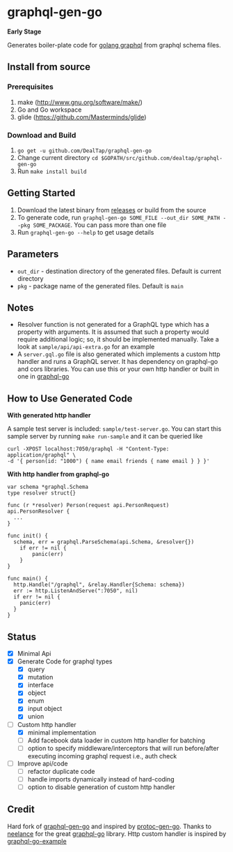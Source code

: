 # graphql-gen-go

**Early Stage**

Generates boiler-plate code for [golang graphql](https://github.com/neelance/graphql-go) from graphql schema files.

## Install from source

### Prerequisites

1. make (http://www.gnu.org/software/make/)
1. Go and Go workspace
1. glide (https://github.com/Masterminds/glide)

### Download and Build

1. `go get -u github.com/DealTap/graphql-gen-go`
1. Change current directory `cd $GOPATH/src/github.com/dealtap/graphql-gen-go`
1. Run `make install build`

## Getting Started

1. Download the latest binary from [releases](https://github.com/DealTap/graphql-gen-go/releases) or build from the source
1. To generate code, run `graphql-gen-go SOME_FILE --out_dir SOME_PATH --pkg SOME_PACKAGE`. You can pass more than one file
1. Run `graphql-gen-go --help` to get usage details

## Parameters

* `out_dir` - destination directory of the generated files. Default is current directory
* `pkg` - package name of the generated files. Default is `main`

## Notes

* Resolver function is not generated for a GraphQL type which has a property with arguments. 
It is assumed that such a property would require additional logic; so, it should be implemented manually. 
Take a look at `sample/api/api-extra.go` for an example
* A `server.gql.go` file is also generated which implements a custom http handler and runs a GraphQL server. It has dependency on graphql-go and cors libraries. 
You can use this or your own http handler or built in one in [graphql-go](https://github.com/neelance/graphql-go)

## How to Use Generated Code

**With generated http handler**

A sample test server is included: `sample/test-server.go`. 
You can start this sample server by running `make run-sample` and it can be queried like
```
curl -XPOST localhost:7050/graphql -H "Content-Type: application/graphql" \
-d '{ person(id: "1000") { name email friends { name email } } }'
```

**With http handler from graphql-go**

```
var schema *graphql.Schema
type resolver struct{}

func (r *resolver) Person(request api.PersonRequest) api.PersonResolver {
  ...
}

func init() {
  schema, err = graphql.ParseSchema(api.Schema, &resolver{})
  	if err != nil {
  		panic(err)
  	}
}

func main() {
  http.Handle("/graphql", &relay.Handler{Schema: schema})
  err := http.ListenAndServe(":7050", nil)
  if err != nil {
    panic(err)
  }
}
```

## Status

* [x] Minimal Api
* [x] Generate Code for graphql types
  * [x] query
  * [x] mutation
  * [x] interface
  * [x] object
  * [x] enum
  * [x] input object
  * [x] union
* [ ] Custom http handler
  * [x] minimal implementation 
  * [ ] Add facebook data loader in custom http handler for batching
  * [ ] option to specify middleware/interceptors that will run before/after executing incoming graphql request i.e., auth check
* [ ] Improve api/code
  * [ ] refactor duplicate code
  * [ ] handle imports dynamically instead of hard-coding
  * [ ] option to disable generation of custom http handler   

## Credit

Hard fork of [graphql-gen-go](https://github.com/euforic/graphql-gen-go) and inspired by [protoc-gen-go](https://github.com/golang/protobuf/tree/master/protoc-gen-go).
Thanks to [neelance](https://github.com/neelance) for the great [graphql-go](https://github.com/neelance/graphql-go) library. 
Http custom handler is inspired by [graphql-go-example](https://github.com/tonyghita/graphql-go-example) 
